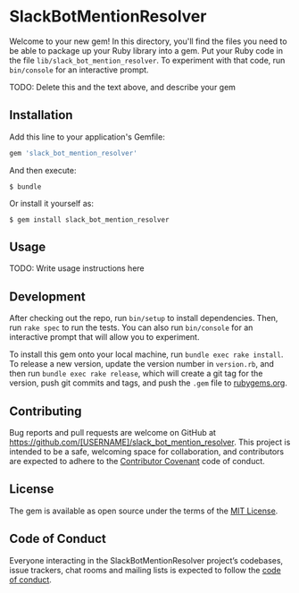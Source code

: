 # SlackBotMentionResolver

Welcome to your new gem! In this directory, you'll find the files you need to be able to package up your Ruby library into a gem. Put your Ruby code in the file `lib/slack_bot_mention_resolver`. To experiment with that code, run `bin/console` for an interactive prompt.

TODO: Delete this and the text above, and describe your gem

## Installation

Add this line to your application's Gemfile:

```ruby
gem 'slack_bot_mention_resolver'
```

And then execute:

    $ bundle

Or install it yourself as:

    $ gem install slack_bot_mention_resolver

## Usage

TODO: Write usage instructions here

## Development

After checking out the repo, run `bin/setup` to install dependencies. Then, run `rake spec` to run the tests. You can also run `bin/console` for an interactive prompt that will allow you to experiment.

To install this gem onto your local machine, run `bundle exec rake install`. To release a new version, update the version number in `version.rb`, and then run `bundle exec rake release`, which will create a git tag for the version, push git commits and tags, and push the `.gem` file to [rubygems.org](https://rubygems.org).

## Contributing

Bug reports and pull requests are welcome on GitHub at https://github.com/[USERNAME]/slack_bot_mention_resolver. This project is intended to be a safe, welcoming space for collaboration, and contributors are expected to adhere to the [Contributor Covenant](http://contributor-covenant.org) code of conduct.

## License

The gem is available as open source under the terms of the [MIT License](https://opensource.org/licenses/MIT).

## Code of Conduct

Everyone interacting in the SlackBotMentionResolver project’s codebases, issue trackers, chat rooms and mailing lists is expected to follow the [code of conduct](https://github.com/[USERNAME]/slack_bot_mention_resolver/blob/master/CODE_OF_CONDUCT.md).
